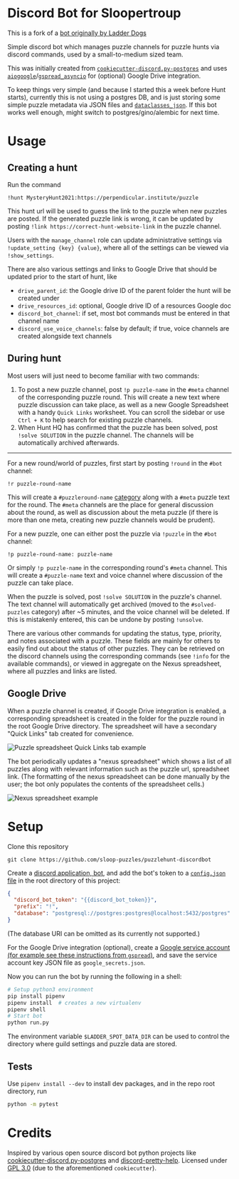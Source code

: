 # Discord Bot for Sloopertroup
This is a fork of a [bot originally by Ladder Dogs](https://github.com/azjps/ladder_dogs_discord_bot)

Simple discord bot which manages puzzle channels for puzzle hunts via discord commands, used by a small-to-medium sized team.

This was initially created from [`cookiecutter-discord.py-postgres`](https://github.com/makupi/cookiecutter-discord.py-postgres) and uses [`aiogoogle`](https://aiogoogle.readthedocs.io/en/latest/)/[`gspread_asyncio`](https://gspread-asyncio.readthedocs.io/en/latest/index.html) for (optional) Google Drive integration.

To keep things very simple (and because I started this a week before Hunt starts), currently this is not using a postgres DB, and is just storing some simple puzzle metadata via JSON files and [`dataclasses_json`](https://pypi.org/project/dataclasses-json/). If this bot works well enough, might switch to postgres/gino/alembic for next time.

# Usage

## Creating a hunt

Run the command

`!hunt MysteryHunt2021:https://perpendicular.institute/puzzle`

This hunt url will be used to guess the link to the puzzle when new puzzles are posted. If the generated
puzzle link is wrong, it can be updated by posting `!link https://correct-hunt-website-link` in the puzzle channel.

Users with the `manage_channel` role can update administrative settings via `!update_setting {key} {value}`, where
all of the settings can be viewed via `!show_settings`.

There are also various settings and links to Google Drive that should be updated prior to the start of hunt,
like

- `drive_parent_id`: the Google drive ID of the parent folder the hunt will be created under
- `drive_resources_id`: optional, Google drive ID of a resources Google doc
- `discord_bot_channel`: if set, most bot commands must be entered in that channel name
- `discord_use_voice_channels`: false by default; if true, voice channels are created alongside text channels

## During hunt

Most users will just need to become familiar with two commands:
1. To post a new puzzle channel, post `!p puzzle-name` in the `#meta` channel of the corresponding puzzle round.
   This will create a new text where puzzle discussion can take place, as well as
   a new Google Spreadsheet with a handy `Quick Links` worksheet.
   You can scroll the sidebar or use `Ctrl + K` to help search for existing puzzle channels.
2. When Hunt HQ has confirmed that the puzzle has been solved, post `!solve SOLUTION` in the puzzle channel.
   The channels will be automatically archived afterwards.

----

For a new round/world of puzzles, first start by posting `!round` in the `#bot` channel:
```
!r puzzle-round-name
```
This will create a `#puzzleround-name` [category](https://support.discord.com/hc/en-us/articles/115001580171-Channel-Categories-101)
along with a `#meta` puzzle text for the round. The `#meta` channels are the place for general discussion about the round,
as well as discussion about the meta puzzle (if there is more than one meta, creating new puzzle channels would be prudent).

For a new puzzle, one can either post the puzzle via `!puzzle` in the `#bot` channel:
```
!p puzzle-round-name: puzzle-name
```
Or simply `!p puzzle-name` in the corresponding round's `#meta` channel. This will create a `#puzzle-name` text and voice channel
where discussion of the puzzle can take place.

When the puzzle is solved, post `!solve SOLUTION` in the puzzle's channel. The text channel will automatically get archived (moved
to the `#solved-puzzles` category) after ~5 minutes, and the voice channel will be deleted. If this is mistakenly entered,
this can be undone by posting `!unsolve`.

There are various other commands for updating the status, type, priority, and notes associated with a puzzle.
These fields are mainly for others to easily find out about the status of other puzzles. They can be retrieved
on the discord channels using the corresponding commands (see `!info` for the available commands), or viewed
in aggregate on the Nexus spreadsheet, where all puzzles and links are listed.

## Google Drive

When a puzzle channel is created, if Google Drive integration is enabled, a corresponding spreadsheet is created
in the folder for the puzzle round in the root Google Drive directory. The spreadsheet will have a secondary
"Quick Links" tab created for convenience.

![Puzzle spreadsheet Quick Links tab example](docs/gsheet_puzzle_quick_links.png)

The bot periodically updates a "nexus spreadsheet" which shows a list of all puzzles along with relevant information
such as the puzzle url, spreadsheet link. (The formatting of the nexus spreadsheet can be done manually by the user;
the bot only populates the contents of the spreadsheet cells.)

![Nexus spreadsheet example](docs/gsheet_nexus_example.png)

# Setup

Clone this repository
```
git clone https://github.com/sloop-puzzles/puzzlehunt-discordbot
```
Create a [discord application, bot](https://realpython.com/how-to-make-a-discord-bot-python/), and add the bot's token to a [`config.json` file](https://github.com/makupi/cookiecutter-discord.py-postgres/blob/master/%7B%7Bcookiecutter.bot_slug%7D%7D/config.json) in the root directory of this project:
```json
{
  "discord_bot_token": "{{discord_bot_token}}",
  "prefix": "!",
  "database": "postgresql://postgres:postgres@localhost:5432/postgres"
}
```
(The database URI can be omitted as its currently not supported.)

For the Google Drive integration (optional), create a [Google service account (for example see these instructions from `gspread`)](
https://gspread.readthedocs.io/en/latest/oauth2.html#enable-api-access), and save the service account key JSON file as `google_secrets.json`.

Now you can run the bot by running the following in a shell:
```bash
# Setup python3 environment
pip install pipenv
pipenv install  # creates a new virtualenv
pipenv shell
# Start bot
python run.py
```
The environment variable `$LADDER_SPOT_DATA_DIR` can be used to control the directory where guild settings and puzzle data are stored.

## Tests

Use `pipenv install --dev` to install dev packages, and in the repo root directory, run
```bash
python -m pytest
```

# Credits

Inspired by various open source discord bot python projects like [cookiecutter-discord.py-postgres](https://github.com/makupi/cookiecutter-discord.py-postgres) and [discord-pretty-help](https://github.com/stroupbslayen/discord-pretty-help/). Licensed under [GPL 3.0](https://choosealicense.com/licenses/gpl-3.0/) (due to the aforementioned `cookiecutter`).
